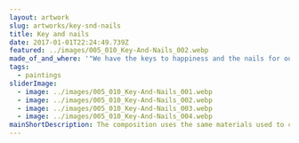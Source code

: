 ```yaml
---
layout: artwork
slug: artworks/key-snd-nails
title: Key and nails
date: 2017-01-01T22:24:49.739Z
featured: ../images/005_010_Key-And-Nails_002.webp
made_of_and_where: '"We have the keys to happiness and the nails for our torture" 2015, chipboard, levkas, pigment, tempera, acrylic, fabric, metal. 37x48.'
tags:
  - paintings
sliderImage:
  - image: ../images/005_010_Key-And-Nails_001.webp
  - image: ../images/005_010_Key-And-Nails_002.webp
  - image: ../images/005_010_Key-And-Nails_003.webp
  - image: ../images/005_010_Key-And-Nails_004.webp
mainShortDescription: The composition uses the same materials used to create the icon, Wood, chalk, glue, pigment, fabric, gold. Each of which has its own symbolic meaning. Compositions with keys and nails hint at the presence of choice for everyone in life, The viewer has a choice.
---
```

